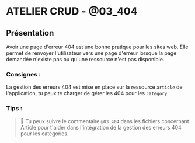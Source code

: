 # ATELIER CRUD - @03_404

## Présentation

Avoir une page d'erreur 404 est une bonne pratique pour les sites web. Elle permet de renvoyer l'utilisateur vers une page d'erreur lorsque la page demandée n'existe pas ou qu'une ressource n'est pas disponible.

### Consignes : 
La gestion des erreurs 404 est mise en place sur la ressource `article` de l'application, tu peux te charger de gérer les 404 pour les `category`.

### Tips :

> 👀 Tu peux suivre le commentaire `@03_404` dans les fichiers concernant Article pour t'aider dans l'intégration de la gestion des erreurs 404 pour les catégories.
